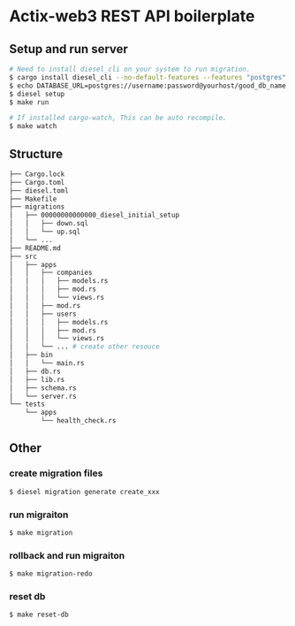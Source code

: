 # Actix-web3 REST API boilerplate

## Setup and run server

```sh
# Need to install diesel_cli on your system to run migration.
$ cargo install diesel_cli --no-default-features --features "postgres"
$ echo DATABASE_URL=postgres://username:password@yourhost/good_db_name > .env
$ diesel setup
$ make run

# If installed cargo-watch, This can be auto recompile.
$ make watch
```

## Structure

```sh
├── Cargo.lock
├── Cargo.toml
├── diesel.toml
├── Makefile
├── migrations
│   ├── 00000000000000_diesel_initial_setup
│   │   ├── down.sql
│   │   └── up.sql
│   └── ...
├── README.md
├── src
│   ├── apps
│   │   ├── companies
│   │   │   ├── models.rs
│   │   │   ├── mod.rs
│   │   │   └── views.rs
│   │   ├── mod.rs
│   │   ├── users
│   │   │   ├── models.rs
│   │   │   ├── mod.rs
│   │   │   └── views.rs
│   │   └── ... # create other resouce
│   ├── bin
│   │   └── main.rs
│   ├── db.rs
│   ├── lib.rs
│   ├── schema.rs
│   └── server.rs
└── tests
    └── apps
        └── health_check.rs
```

## Other

### create migration files
```sh
$ diesel migration generate create_xxx
```

### run migraiton
```sh
$ make migration
```

### rollback and run migraiton
```sh
$ make migration-redo
```

### reset db
```sh
$ make reset-db
```
